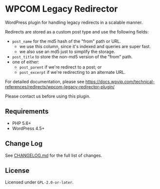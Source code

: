 # WPCOM Legacy Redirector

WordPress plugin for handling legacy redirects in a scalable manner.

Redirects are stored as a custom post type and use the following fields:

- `post_name` for the md5 hash of the "from" path or URL.
  - we use this column, since it's indexed and queries are super fast.
  - we also use an md5 just to simplify the storage.
- `post_title` to store the non-md5 version of the "from" path.
- one of either:
  - `post_parent` if we're redirect to a post; or
  - `post_excerpt` if we're redirecting to an alternate URL.

For detailed documentation, please see https://docs.wpvip.com/technical-references/redirects/wpcom-legacy-redirector-plugin/

Please contact us before using this plugin.

## Requirements

- PHP 5.6+
- WordPress 4.5+

## Change Log

See [CHANGELOG.md](CHANGELOG.md) for the full list of changes.

## License

Licensed under `GPL-2.0-or-later`.
